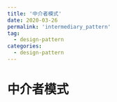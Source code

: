 ```yaml
---
title: '中介者模式'
date: 2020-03-26
permalink: 'intermediary_pattern'
tag:
  - design-pattern
categories:
  - design-pattern
---
```


# 中介者模式
